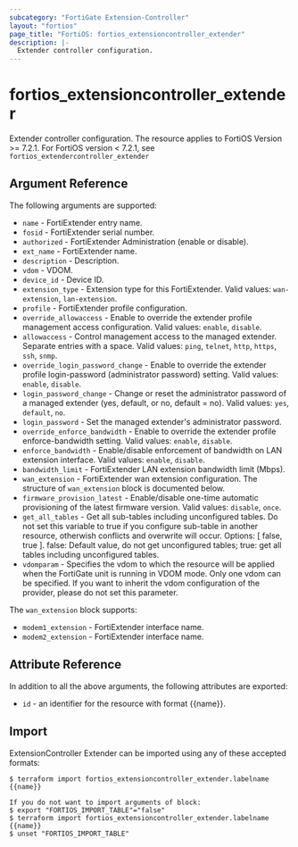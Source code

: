 ```yaml
---
subcategory: "FortiGate Extension-Controller"
layout: "fortios"
page_title: "FortiOS: fortios_extensioncontroller_extender"
description: |-
  Extender controller configuration.
---
```


# fortios_extensioncontroller_extender
Extender controller configuration.
The resource applies to FortiOS Version >= 7.2.1. For FortiOS version < 7.2.1, see `fortios_extendercontroller_extender`

## Argument Reference

The following arguments are supported:

* `name` - FortiExtender entry name.
* `fosid` - FortiExtender serial number.
* `authorized` - FortiExtender Administration (enable or disable).
* `ext_name` - FortiExtender name.
* `description` - Description.
* `vdom` - VDOM.
* `device_id` - Device ID.
* `extension_type` - Extension type for this FortiExtender. Valid values: `wan-extension`, `lan-extension`.
* `profile` - FortiExtender profile configuration.
* `override_allowaccess` - Enable to override the extender profile management access configuration. Valid values: `enable`, `disable`.
* `allowaccess` - Control management access to the managed extender. Separate entries with a space. Valid values: `ping`, `telnet`, `http`, `https`, `ssh`, `snmp`.
* `override_login_password_change` - Enable to override the extender profile login-password (administrator password) setting. Valid values: `enable`, `disable`.
* `login_password_change` - Change or reset the administrator password of a managed extender (yes, default, or no, default = no). Valid values: `yes`, `default`, `no`.
* `login_password` - Set the managed extender's administrator password.
* `override_enforce_bandwidth` - Enable to override the extender profile enforce-bandwidth setting. Valid values: `enable`, `disable`.
* `enforce_bandwidth` - Enable/disable enforcement of bandwidth on LAN extension interface. Valid values: `enable`, `disable`.
* `bandwidth_limit` - FortiExtender LAN extension bandwidth limit (Mbps).
* `wan_extension` - FortiExtender wan extension configuration. The structure of `wan_extension` block is documented below.
* `firmware_provision_latest` - Enable/disable one-time automatic provisioning of the latest firmware version. Valid values: `disable`, `once`.
* `get_all_tables` - Get all sub-tables including unconfigured tables. Do not set this variable to true if you configure sub-table in another resource, otherwish conflicts and overwrite will occur. Options: [ false, true ]. false: Default value, do not get unconfigured tables; true: get all tables including unconfigured tables. 
* `vdomparam` - Specifies the vdom to which the resource will be applied when the FortiGate unit is running in VDOM mode. Only one vdom can be specified. If you want to inherit the vdom configuration of the provider, please do not set this parameter.

The `wan_extension` block supports:

* `modem1_extension` - FortiExtender interface name.
* `modem2_extension` - FortiExtender interface name.


## Attribute Reference

In addition to all the above arguments, the following attributes are exported:
* `id` - an identifier for the resource with format {{name}}.

## Import

ExtensionController Extender can be imported using any of these accepted formats:
```
$ terraform import fortios_extensioncontroller_extender.labelname {{name}}

If you do not want to import arguments of block:
$ export "FORTIOS_IMPORT_TABLE"="false"
$ terraform import fortios_extensioncontroller_extender.labelname {{name}}
$ unset "FORTIOS_IMPORT_TABLE"
```
